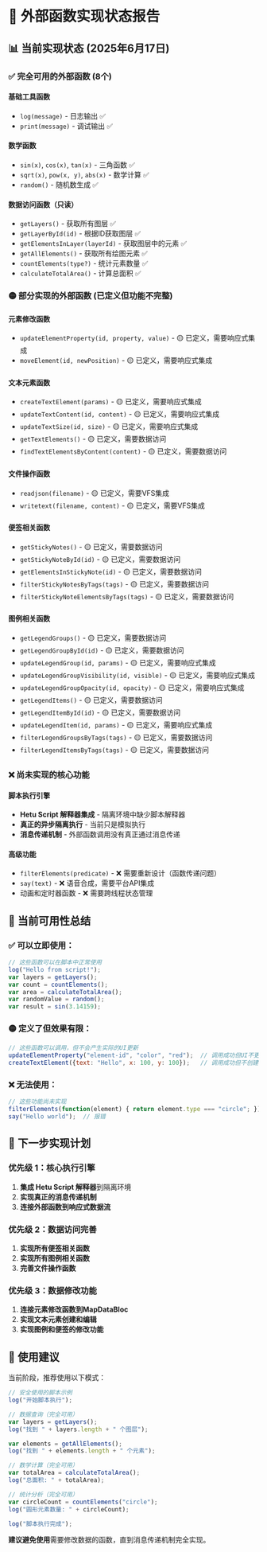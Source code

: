 # 🔧 外部函数实现状态报告

## 📊 当前实现状态 (2025年6月17日)

### ✅ **完全可用的外部函数** (8个)

#### 基础工具函数
- `log(message)` - 日志输出 ✅
- `print(message)` - 调试输出 ✅

#### 数学函数
- `sin(x)`, `cos(x)`, `tan(x)` - 三角函数 ✅
- `sqrt(x)`, `pow(x, y)`, `abs(x)` - 数学计算 ✅
- `random()` - 随机数生成 ✅

#### 数据访问函数（只读）
- `getLayers()` - 获取所有图层 ✅
- `getLayerById(id)` - 根据ID获取图层 ✅
- `getElementsInLayer(layerId)` - 获取图层中的元素 ✅
- `getAllElements()` - 获取所有绘图元素 ✅
- `countElements(type?)` - 统计元素数量 ✅
- `calculateTotalArea()` - 计算总面积 ✅

### 🟡 **部分实现的外部函数** (已定义但功能不完整)

#### 元素修改函数
- `updateElementProperty(id, property, value)` - 🟡 已定义，需要响应式集成
- `moveElement(id, newPosition)` - 🟡 已定义，需要响应式集成

#### 文本元素函数
- `createTextElement(params)` - 🟡 已定义，需要响应式集成
- `updateTextContent(id, content)` - 🟡 已定义，需要响应式集成
- `updateTextSize(id, size)` - 🟡 已定义，需要响应式集成
- `getTextElements()` - 🟡 已定义，需要数据访问
- `findTextElementsByContent(content)` - 🟡 已定义，需要数据访问

#### 文件操作函数
- `readjson(filename)` - 🟡 已定义，需要VFS集成
- `writetext(filename, content)` - 🟡 已定义，需要VFS集成

#### 便签相关函数
- `getStickyNotes()` - 🟡 已定义，需要数据访问
- `getStickyNoteById(id)` - 🟡 已定义，需要数据访问
- `getElementsInStickyNote(id)` - 🟡 已定义，需要数据访问
- `filterStickyNotesByTags(tags)` - 🟡 已定义，需要数据访问
- `filterStickyNoteElementsByTags(tags)` - 🟡 已定义，需要数据访问

#### 图例相关函数
- `getLegendGroups()` - 🟡 已定义，需要数据访问
- `getLegendGroupById(id)` - 🟡 已定义，需要数据访问
- `updateLegendGroup(id, params)` - 🟡 已定义，需要响应式集成
- `updateLegendGroupVisibility(id, visible)` - 🟡 已定义，需要响应式集成
- `updateLegendGroupOpacity(id, opacity)` - 🟡 已定义，需要响应式集成
- `getLegendItems()` - 🟡 已定义，需要数据访问
- `getLegendItemById(id)` - 🟡 已定义，需要数据访问
- `updateLegendItem(id, params)` - 🟡 已定义，需要响应式集成
- `filterLegendGroupsByTags(tags)` - 🟡 已定义，需要数据访问
- `filterLegendItemsByTags(tags)` - 🟡 已定义，需要数据访问

### ❌ **尚未实现的核心功能**

#### 脚本执行引擎
- **Hetu Script 解释器集成** - 隔离环境中缺少脚本解释器
- **真正的异步隔离执行** - 当前只是模拟执行
- **消息传递机制** - 外部函数调用没有真正通过消息传递

#### 高级功能
- `filterElements(predicate)` - ❌ 需要重新设计（函数传递问题）
- `say(text)` - ❌ 语音合成，需要平台API集成
- 动画和定时器函数 - ❌ 需要跨线程状态管理

## 🎯 **当前可用性总结**

### ✅ **可以立即使用**：
```javascript
// 这些函数可以在脚本中正常使用
log("Hello from script!");
var layers = getLayers();
var count = countElements();
var area = calculateTotalArea();
var randomValue = random();
var result = sin(3.14159);
```

### 🟡 **定义了但效果有限**：
```javascript
// 这些函数可以调用，但不会产生实际的UI更新
updateElementProperty("element-id", "color", "red");  // 调用成功但UI不更新
createTextElement({text: "Hello", x: 100, y: 100});   // 调用成功但不创建元素
```

### ❌ **无法使用**：
```javascript
// 这些功能尚未实现
filterElements(function(element) { return element.type === "circle"; });  // 报错
say("Hello world");  // 报错
```

## 🚧 **下一步实现计划**

### 优先级 1：核心执行引擎
1. **集成 Hetu Script 解释器**到隔离环境
2. **实现真正的消息传递机制**
3. **连接外部函数到响应式数据流**

### 优先级 2：数据访问完善
1. **实现所有便签相关函数**
2. **实现所有图例相关函数**
3. **完善文件操作函数**

### 优先级 3：数据修改功能
1. **连接元素修改函数到MapDataBloc**
2. **实现文本元素创建和编辑**
3. **实现图例和便签的修改功能**

## 📝 **使用建议**

当前阶段，推荐使用以下模式：

```javascript
// 安全使用的脚本示例
log("开始脚本执行");

// 数据查询（完全可用）
var layers = getLayers();
log("找到 " + layers.length + " 个图层");

var elements = getAllElements();
log("找到 " + elements.length + " 个元素");

// 数学计算（完全可用）
var totalArea = calculateTotalArea();
log("总面积: " + totalArea);

// 统计分析（完全可用）
var circleCount = countElements("circle");
log("圆形元素数量: " + circleCount);

log("脚本执行完成");
```

**建议避免使用**需要修改数据的函数，直到消息传递机制完全实现。
